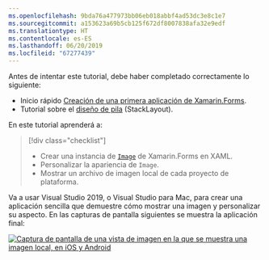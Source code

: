 ```yaml
---
ms.openlocfilehash: 9bda76a477973bb06eb018abbf4ad53dc3e8c1e7
ms.sourcegitcommit: a153623a69b5cb125f672df8007838afa32e9edf
ms.translationtype: HT
ms.contentlocale: es-ES
ms.lasthandoff: 06/20/2019
ms.locfileid: "67277439"
---
```

Antes de intentar este tutorial, debe haber completado correctamente lo siguiente:

- Inicio rápido [Creación de una primera aplicación de Xamarin.Forms](~/get-started/first-app/index.md).
- Tutorial sobre el [diseño de pila](~/get-started/tutorials/stacklayout/index.yml) (StackLayout).

En este tutorial aprenderá a:

> [!div class="checklist"]
> - Crear una instancia de [`Image`](xref:Xamarin.Forms.Image) de Xamarin.Forms en XAML.
> - Personalizar la apariencia de `Image`.
> - Mostrar un archivo de imagen local de cada proyecto de plataforma.

Va a usar Visual Studio 2019, o Visual Studio para Mac, para crear una aplicación sencilla que demuestre cómo mostrar una imagen y personalizar su aspecto. En las capturas de pantalla siguientes se muestra la aplicación final:

[![Captura de pantalla de una vista de imagen en la que se muestra una imagen local, en iOS y Android](../images/local-file.png "Vista de imagen en la que se muestra una imagen local")](../images/local-file-large.png#lightbox "Vista de imagen en la que se muestra una imagen local")
